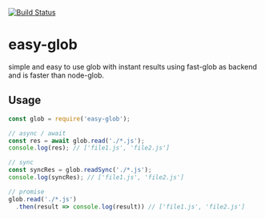 [![Build Status](https://travis-ci.org/soenkekluth/easy-glob.svg?branch=master)](https://travis-ci.org/soenkekluth/easy-glob)

# easy-glob

simple and easy to use glob with instant results using fast-glob as backend and is faster than node-glob.

## Usage

```js
const glob = require('easy-glob');

// async / await
const res = await glob.read('./*.js');
console.log(res); // ['file1.js', 'file2.js']

// sync
const syncRes = glob.readSync('./*.js');
console.log(syncRes); // ['file1.js', 'file2.js']

// promise
glob.read('./*.js')
  .then(result => console.log(result)) // ['file1.js', 'file2.js']
```
